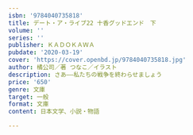 ```yaml
---
isbn: '9784040735818'
title: デート・ア・ライブ22 十香グッドエンド　下
volume: ''
series: ''
publisher: ＫＡＤＯＫＡＷＡ
pubdate: '2020-03-19'
cover: 'https://cover.openbd.jp/9784040735818.jpg'
author: 橘公司／著 つなこ／イラスト
description: さあ――私たちの戦争を終わらせましょう
price: '650'
genre: 文庫
target: 一般
format: 文庫
content: 日本文学、小説・物語

---
```

